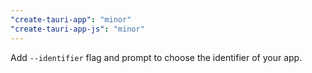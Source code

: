 ```yaml
---
"create-tauri-app": "minor"
"create-tauri-app-js": "minor"
---
```


Add `--identifier` flag and prompt to choose the identifier of your app.

